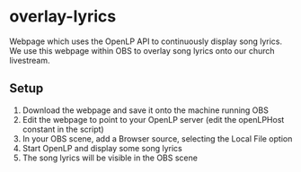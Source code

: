 # overlay-lyrics

Webpage which uses the OpenLP API to continuously display song lyrics. We use this webpage within
OBS to overlay song lyrics onto our church livestream.

## Setup

1. Download the webpage and save it onto the machine running OBS
2. Edit the webpage to point to your OpenLP server (edit the openLPHost constant in the script)
3. In your OBS scene, add a Browser source, selecting the Local File option
4. Start OpenLP and display some song lyrics
5. The song lyrics will be visible in the OBS scene
